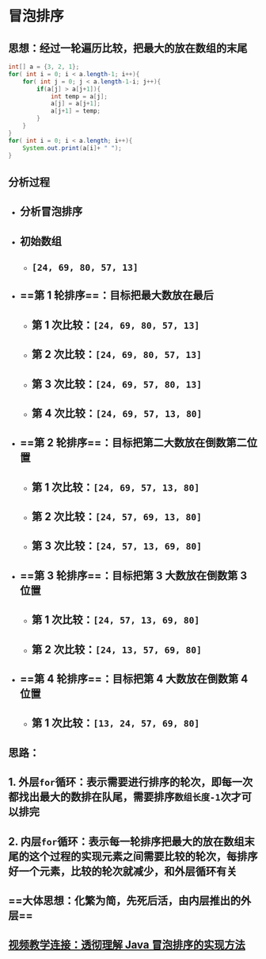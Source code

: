 # 冒泡排序

## 思想：经过一轮遍历比较，把最大的放在数组的末尾

```java
int[] a = {3, 2, 1};
for( int i = 0; i < a.length-1; i++){
    for( int j = 0; j < a.length-1-i; j++){
        if(a[j] > a[j+1]){
            int temp = a[j];
            a[j] = a[j+1];
            a[j+1] = temp;
        }
    }
}
for( int i = 0; i < a.length; i++){
    System.out.print(a[i]+ " ");
}
```

## 分析过程

- ## 分析冒泡排序
- ## 初始数组

  - ## `[24, 69, 80, 57, 13]`

- ## ==第 1 轮排序==：目标把最大数放在最后

  - ## 第 1 次比较：`[24, 69, 80, 57, 13]`
  - ## 第 2 次比较：`[24, 69, 80, 57, 13]`
  - ## 第 3 次比较：`[24, 69, 57, 80, 13]`
  - ## 第 4 次比较：`[24, 69, 57, 13, 80]`

- ## ==第 2 轮排序==：目标把第二大数放在倒数第二位置

  - ## 第 1 次比较：`[24, 69, 57, 13, 80]`
  - ## 第 2 次比较：`[24, 57, 69, 13, 80]`
  - ## 第 3 次比较：`[24, 57, 13, 69, 80]`

- ## ==第 3 轮排序==：目标把第 3 大数放在倒数第 3 位置

  - ## 第 1 次比较：`[24, 57, 13, 69, 80]`
  - ## 第 2 次比较：`[24, 13, 57, 69, 80]`

- ## ==第 4 轮排序==：目标把第 4 大数放在倒数第 4 位置
  - ## 第 1 次比较：`[13, 24, 57, 69, 80]`

## 思路：

## 1. 外层`for`循环：表示需要进行排序的轮次，即每一次都找出最大的数排在队尾，需要排序`数组长度-1`次才可以排完

## 2. 内层`for`循环：表示每一轮排序把最大的放在数组末尾的这个过程的实现元素之间需要比较的轮次，每排序好一个元素，比较的轮次就减少，和外层循环有关

## ==大体思想：化繁为简，先死后活，由内层推出的外层==

## [视频教学连接：透彻理解 Java 冒泡排序的实现方法](https://www.bilibili.com/video/BV1fh411y7R8?spm_id_from=333.788.videopod.episodes&vd_source=822e86b53dab98632ef279a46d2536db&p=174)
